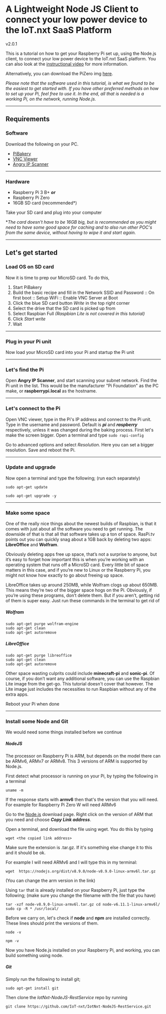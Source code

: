 
# A Lightweight Node JS Client to connect your low power device to the IoT.nxt SaaS Platform

v2.0.1

This is a tutorial on how to get your Raspberry Pi set up, using the Node.js client, to connect your low power device to the IoT.nxt SaaS platform. 
You can also look at the [instructional video](https://www.youtube.com/watch?v=DVdypq6D_zs&list=PL-8IgX2Bx5hVou2kqyNVZlRlgdreiwtL0) for more information.

Alternatively, you can download the PiZero img [here](https://github.com/IoT-nxt/ReadyIoTnxt-Images).

*Please note that the software used in this tutorial, is what we found to be the easiest to get started with. If you have other preferred methods on how to set up your Pi, feel free to use it. In the end, all that is needed is a working Pi, on the network, running Node.js.*

----------

## Requirements
### Software
Download the following on your PC.
- [PiBakery](http://pibakery.org/)
- [VNC Viewer](https://www.realvnc.com/en/connect/download/viewer/)
- [Angry IP Scanner](https://angryip.org/download/#windows)

----------

### Hardware

- Raspberry Pi 3 B+ ***or***
- Raspberry Pi Zero
- 16GB SD card (recommended*)

Take your SD card and plug into your computer

**The card doesn't have to be 16GB big, but is recommended as you might need to have some good space for caching and to also run other POC's from the same device, without having to wipe it and start again.* 

----------
## Let's get started
### Load OS on SD card

Now it is time to prep our MicroSD card. To do this, 
1. Start PiBakery
2. Build the basic recipe and fill in the Network SSID and Password
:: On first boot
:: Setup WiFi
:: Enable VNC Server at Boot
3. Click the blue SD card button *Write* in the top right corner
4. Select the drive that the SD card is picked up from
5. Select Raspbian Full *(Raspbian Lite is not covered in this tutorial)*
6. Click *Start write*
7. Wait

----------

### Plug in your Pi unit

Now load your MicroSD card into your Pi and startup the Pi unit

----------

### Let's find the Pi

Open **Angry IP Scanner**, and start scanning your subnet network. Find the Pi unit in the list. This would be the manufacturer "Pi Foundation" as the PC make, or **raspberrypi.local** as the hostname.

----------

### Let's connect to the Pi

Open VNC viewer, type in the Pi's IP address and connect to the Pi unit.
Type in the username and password. Default is ***pi*** and ***raspberry*** respectively, unless it was changed during the baking process.
First let's make the screen bigger. Open a terminal and type 
`sudo rapi-config`

Go to advanced options and select *Resolution*. Here you can set a bigger resolution.
Save and reboot the Pi.

----------

### Update and upgrade

Now open a terminal and type the following; (run each separately)

    sudo apt-get update 

    sudo apt-get upgrade -y

----------

### Make some space

One of the really nice things about the newest builds of Raspbian, is that it comes with just about all the software you need to get running. The downside of that is that all that software takes up a ton of space. RasPi.tv points out you can quickly snag about a 1GB back by deleting two apps: **LibreOffice** and **Wolfram**.

Obviously deleting apps free up space, that’s not a surprise to anyone, but it’s easy to forget how important this is when you’re working with an operating system that runs off a MicroSD card. Every little bit of space matters in this case, and if you’re new to Linux or the Raspberry Pi, you might not know how exactly to go about freeing up space.

LibreOffice takes up around 250MB, while Wolfram clogs up about 650MB. This means they’re two of the bigger space hogs on the Pi. Obviously, if you’re using these programs, don’t delete them. But if you aren’t, getting rid of them is super easy. Just run these commands in the terminal to get rid of 
##### Wolfram
    sudo apt-get purge wolfram-engine 
    sudo apt-get clean 
    sudo apt-get autoremove

##### LibreOffice
    sudo apt-get purge libreoffice 
    sudo apt-get clean 
    sudo apt-get autoremove
  
Other space wasting culprits could include **minecraft-pi** and **sonic-pi**. Of course, if you don’t want any additional software, you can use the Raspbian Lite image from the get-go. This tutorial doesn't cover that however. The Lite image just includes the necessities to run Raspbian without any of the extra apps.

Reboot your Pi when done

----------

### Install some Node and Git

We would need some things installed before we continue 

##### NodeJS 
The processor on Raspberry Pi is ARM, but depends on the model there can be ARMv6, ARMv7 or ARMv8. This 3 versions of ARM is supported by Node.js.

First detect what processor is running on your Pi, by typing the following in a terminal

    uname -m

If the response starts with **armv6** then that's the version that you will need. For example for Raspberry Pi Zero W will need ARMv6

Go to the [Node.js](https://nodejs.org/en/download/) download page. Right click on the version of ARM that you need and choose ***Copy Link address***.

Open a terminal, and download the file using wget. You do this by typing

    wget <the copied link address>
Make sure the extension is .tar.gz. If it's something else change it to this and it should be ok.

For example I will need ARMv6 and I will type this in my terminal:

    wget  https://nodejs.org/dist/v8.9.0/node-v8.9.0-linux-armv6l.tar.gz

(You can change the arm version in the link)

Using `tar` that is already installed on your Raspberry Pi, just type the following; (make sure you change the filename with the file that you have)

    tar -xzf node-v8.9.0-linux-armv6l.tar.gz cd node-v6.11.1-linux-armv6l/ sudo cp -R * /usr/local/

Before we carry on, let's check if **node** and **npm** are installed correctly. These lines should print the versions of them.

    node -v 

    npm -v

Now you have Node.js installed on your Raspberry Pi, and working, you can build something using node.

##### Git
Simply run the following to install git;

    sudo apt-get install git
Then clone the *IotNxt-NodeJS-RestService* repo by running

    git clone https://github.com/IoT-nxt/IotNxt-NodeJS-RestService.git
